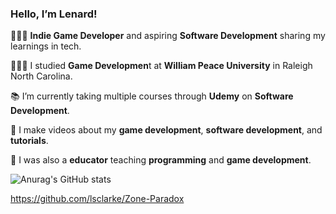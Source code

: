 ### Hello, I’m Lenard!

👨🏾‍💻 **Indie Game Developer** and aspiring **Software Development** sharing my learnings in tech.

👨🏾‍🎓 I studied **Game Developmen**t at **William Peace University** in Raleigh North Carolina. 

📚 I’m currently taking multiple courses through **Udemy** on **Software Development**.

🎨 I make videos about my **game development**, **software development**, and **tutorials**.

🏫 I was also a **educator** teaching **programming** and **game development**.

![Anurag's GitHub stats](https://github-readme-stats.vercel.app/api?username=lsclarke&show_icons=true&theme=neon)


https://github.com/lsclarke/Zone-Paradox
